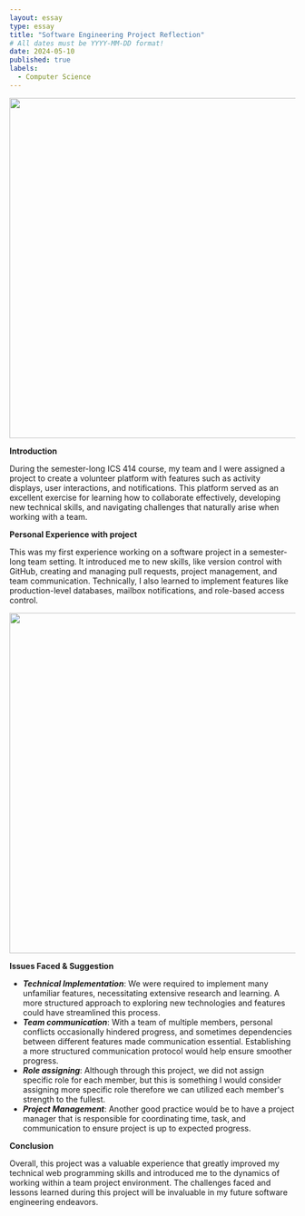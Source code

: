 ```yaml
---
layout: essay
type: essay
title: "Software Engineering Project Reflection"
# All dates must be YYYY-MM-DD format!
date: 2024-05-10
published: true
labels:
  - Computer Science
---
```


<img width="600px" class="img-thumbnail" src="https://tse4-mm.cn.bing.net/th/id/OIP-C.-cdnNTXXNklNmVSv6ona_gHaD5?rs=1&pid=ImgDetMain">

**Introduction**

During the semester-long ICS 414 course, my team and I were assigned a project to create a volunteer platform with features such as activity displays, user interactions, and notifications. This platform served as an excellent exercise for learning how to collaborate effectively, developing new technical skills, and navigating challenges that naturally arise when working with a team.

**Personal Experience with project**

This was my first experience working on a software project in a semester-long team setting. It introduced me to new skills, like version control with GitHub, creating and managing pull requests, project management, and team communication. Technically, I also learned to implement features like production-level databases, mailbox notifications, and role-based access control.

<img width="600px" class="img-thumbnail" src="https://tse2-mm.cn.bing.net/th/id/OIP-C.7fohMxW2_5GRlBZ3M600SwHaHa?rs=1&pid=ImgDetMain">

**Issues Faced & Suggestion**

-   ***Technical Implementation***: We were required to implement many unfamiliar features, necessitating extensive research and learning. A more structured approach to exploring new technologies and features could have streamlined this process.
- ***Team communication***: With a team of multiple members, personal conflicts occasionally hindered progress, and sometimes dependencies between different features made communication essential. Establishing a more structured communication protocol would help ensure smoother progress.
- ***Role assigning***: Although through this project, we did not assign specific role for each member, but this is something I would consider assigning more specific role therefore we can utilized each member's strength to the fullest. 
- ***Project Management***: Another good practice would be to have a project manager that is responsible for coordinating time, task, and communication to ensure project is up to expected progress.

**Conclusion**

Overall, this project was a valuable experience that greatly improved my technical web programming skills and introduced me to the dynamics of working within a team project environment. The challenges faced and lessons learned during this project will be invaluable in my future software engineering endeavors. 